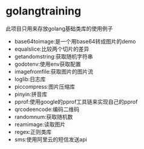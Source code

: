 # golangtraining

此项目只用来存放golang基础类库的使用例子


- base64toimage:是一个用base64转成图片的demo
- equalslice:比较两个切片的差异
- getandomstring:获取随机字符串
- godotenv:使用env获取配置
- imagefromfile:获取图片的图片流
- loglib:日志库
- piccompress:图片压缩库
- pinyin:拼音库
- pprof:使用google的pprof工具链来实现自己的pprof
- qrcodeencode:编码二维码
- randomnum:获取随机数
- reamimage:读取图片
- regex:正则类库
- sms:使用阿里云的短信发送api

